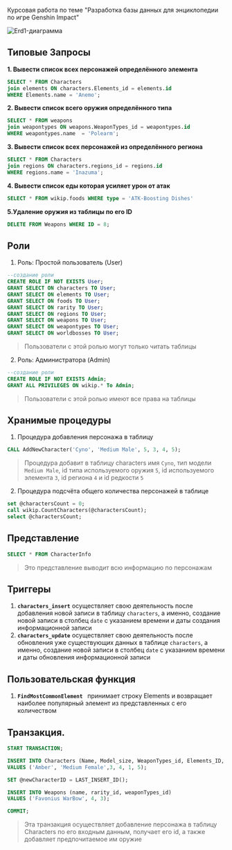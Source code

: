 
Курсовая работа по теме "Разработка базы данных для энциклопедии по игре Genshin Impact"

![Erd1-диаграмма](https://github.com/321Astari123/Course_work/assets/68735994/df3e5aed-417d-4fe9-b636-ec4a904959d4)


## Типовые Запросы
**1. Вывести список всех персонажей определённого элемента**
```sql
SELECT * FROM Characters
join elements ON characters.Elements_id = elements.id
WHERE Elements.name = 'Anemo';
```

**2. Вывести список всего оружия определённого типа**
```sql
SELECT * FROM weapons
join weapontypes ON weapons.WeaponTypes_id = weapontypes.id
WHERE weapontypes.name  = 'Polearm';

```

**3. Вывести список всех персонажей из определённого региона**
```sql
SELECT * FROM Characters
join regions ON characters.regions_id = regions.id
WHERE regions.name = 'Inazuma';
```
**4. Вывести список еды которая усиляет урон от атак**
```sql
SELECT * FROM wikip.foods WHERE type = 'ATK-Boosting Dishes'
```
**5.Удаление оружия из таблицы по его ID**
```sql
DELETE FROM Weapons WHERE ID = 8;
```

## Роли
1. Роль: Простой пользователь (User)
``` sql
--создание роли
CREATE ROLE IF NOT EXISTS User;
GRANT SELECT ON characters TO User;
GRANT SELECT ON elements TO User;
GRANT SELECT ON foods TO User;
GRANT SELECT ON rarity TO User;
GRANT SELECT ON regions TO User;
GRANT SELECT ON weapons TO User;
GRANT SELECT ON weapontypes TO User;
GRANT SELECT ON worldbosses TO User;
```
> Пользователи с этой ролью могут только читать таблицы

2. Роль: Администратора (Admin)
 ```sql
 --создание роли
CREATE ROLE IF NOT EXISTS Admin;
GRANT ALL PRIVILEGES ON wikip.* To Admin;
```
> Пользователи с этой ролью имеют все права на таблицы

## Хранимые процедуры
1. Процедура добавления персонажа в таблицу
``` sql
CALL AddNewCharacter('Cyno', 'Medium Male', 5, 3, 4, 5);
```
> Процедура добавит в таблицу characters имя `Cyno`, тип модели `Medium Male`, id типа используемого оружия `5`, id используемого элемента `3`, id региона `4` и id редкости `5`
2. Процедура подсчёта общего количества персонажей в таблице
```sql
set @charactersCount = 0;
call wikip.CountCharacters(@charactersCount);
select @charactersCount;
```

## Представление
```sql
SELECT * FROM CharacterInfo
```
> Это представление выводит всю информацию по персонажам

## Триггеры
1. **`characters_insert`** осуществляет свою деятельность после добавления новой записи в таблицу `characters`, а именно, создание новой записи в столбец `date` с указанием времени и даты создания информационной записи
2. **`characters_update`** осуществляет свою деятельность после обновления уже существующих данных в таблице `characters`, а именно, создание новой записи в столбец `date` с указанием времени и даты обновления информационной записи
## Пользовательская функция 
1. **`FindMostCommonElement `** принимает строку Elements и возвращает наиболее популярный элемент из представленных с его количеством
## Транзакция.
``` sql
START TRANSACTION;

INSERT INTO Characters (Name, Model_size, WeaponTypes_id, Elements_ID, Regions_ID, Rarity_ID) 
VALUES ('Amber', 'Medium Female',3, 4, 1, 5);

SET @newCharacterID = LAST_INSERT_ID();

INSERT INTO Weapons (name, rarity_id, weaponTypes_id) 
VALUES ('Favonius WarBow', 4, 3);

COMMIT;
```
> Эта транзакция осуществляет добавление персонажа в таблицу Characters по его входным данным, получает его id, а также добавляет предпочитаемое им оружие
